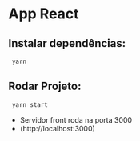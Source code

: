 # App React

## Instalar dependências:

```bash
 yarn
```

## Rodar Projeto:

```bash
 yarn start
```

* Servidor front roda na porta 3000 
* (http://localhost:3000)
